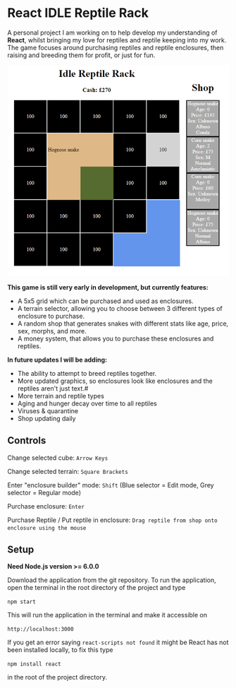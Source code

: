 # React IDLE Reptile Rack
A personal project I am working on to help develop my understanding of **React**, whilst bringing my love for reptiles and reptile keeping into my work.
The game focuses around purchasing reptiles and reptile enclosures, then raising and breeding them for profit, or just for fun.

![App](appDisplay.png)

**This game is still very early in development, but currently features:**
- A 5x5 grid which can be purchased and used as enclosures.
- A terrain selector, allowing you to choose between 3 different types of enclosure to purchase.
- A random shop that generates snakes with different stats like age, price, sex, morphs, and more.
- A money system, that allows you to purchase these enclosures and reptiles.

**In future updates I will be adding:**
- The ability to attempt to breed reptiles together.
- More updated graphics, so enclosures look like enclosures and the reptiles aren't just text.#
- More terrain and reptile types
- Aging and hunger decay over time to all reptiles
- Viruses & quarantine
- Shop updating daily

## Controls 
Change selected cube: ```Arrow Keys```

Change selected terrain: ```Square Brackets```

Enter "enclosure builder" mode: ```Shift``` (Blue selector = Edit mode, Grey selector = Regular mode)

Purchase enclosure: ```Enter```

Purchase Reptile / Put reptile in enclosure: ```Drag reptile from shop onto enclosure using the mouse```

## Setup
**Need Node.js version >= 6.0.0**

Download the application from the git repository.
To run the application, open the terminal in the root directory of the project and type

```npm start```

This will run the application in the terminal and make it accessible on

```http://localhost:3000```


If you get an error saying 
```react-scripts not found``` 
it might be React has not been installed locally, to fix this type 

```npm install react``` 

in the root of the project directory.
